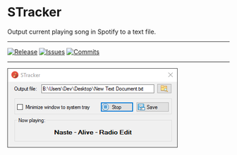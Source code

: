 # STracker
Output current playing song in Spotify to a text file.
***
[![Release](https://img.shields.io/github/release/SharpDevs/STracker.svg?style=flat)](https://github.com/SharpDevs/STracker/releases/latest)
[![Issues](https://img.shields.io/github/issues/SharpDevs/STracker.svg?style=flat)](https://github.com/SharpDevs/STracker/issues)
[![Commits](https://img.shields.io/github/commits-since/SharpDevs/STracker/v0.1.svg?style=flat)](https://github.com/SharpDevs/STracker/commits/master)
***

![alt text](/images/STracker.png "STracker")
